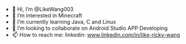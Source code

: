 - 👋 Hi, I’m @LikeWang003
- 👀 I’m interested in Minecraft
- 🌱 I’m currently learning Java, C and Linux
- 💞️ I’m looking to collaborate on Android Studio APP Developing
- 📫 How to reach me: linkedin: www.linkedin.com/in/like-ricky-wang

<!---
LikeWang003/LikeWang003 is a ✨ special ✨ repository because its `README.md` (this file) appears on your GitHub profile.
You can click the Preview link to take a look at your changes.
--->
